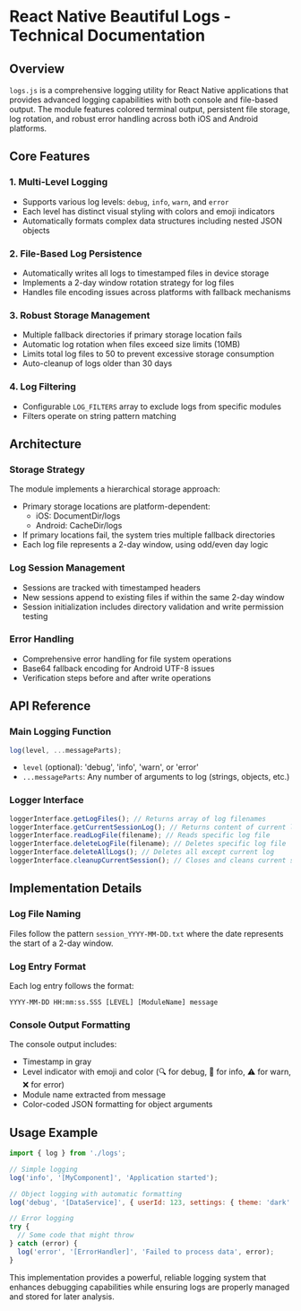 # React Native Beautiful Logs - Technical Documentation

## Overview

`logs.js` is a comprehensive logging utility for React Native applications that provides advanced logging capabilities with both console and file-based output. The module features colored terminal output, persistent file storage, log rotation, and robust error handling across both iOS and Android platforms.

## Core Features

### 1. Multi-Level Logging

- Supports various log levels: `debug`, `info`, `warn`, and `error`
- Each level has distinct visual styling with colors and emoji indicators
- Automatically formats complex data structures including nested JSON objects

### 2. File-Based Log Persistence

- Automatically writes all logs to timestamped files in device storage
- Implements a 2-day window rotation strategy for log files
- Handles file encoding issues across platforms with fallback mechanisms

### 3. Robust Storage Management

- Multiple fallback directories if primary storage location fails
- Automatic log rotation when files exceed size limits (10MB)
- Limits total log files to 50 to prevent excessive storage consumption
- Auto-cleanup of logs older than 30 days

### 4. Log Filtering

- Configurable `LOG_FILTERS` array to exclude logs from specific modules
- Filters operate on string pattern matching

## Architecture

### Storage Strategy

The module implements a hierarchical storage approach:

- Primary storage locations are platform-dependent:
  - iOS: DocumentDir/logs
  - Android: CacheDir/logs
- If primary locations fail, the system tries multiple fallback directories
- Each log file represents a 2-day window, using odd/even day logic

### Log Session Management

- Sessions are tracked with timestamped headers
- New sessions append to existing files if within the same 2-day window
- Session initialization includes directory validation and write permission testing

### Error Handling

- Comprehensive error handling for file system operations
- Base64 fallback encoding for Android UTF-8 issues
- Verification steps before and after write operations

## API Reference

### Main Logging Function

```javascript
log(level, ...messageParts);
```

- `level` (optional): 'debug', 'info', 'warn', or 'error'
- `...messageParts`: Any number of arguments to log (strings, objects, etc.)

### Logger Interface

```javascript
loggerInterface.getLogFiles(); // Returns array of log filenames
loggerInterface.getCurrentSessionLog(); // Returns content of current log file
loggerInterface.readLogFile(filename); // Reads specific log file
loggerInterface.deleteLogFile(filename); // Deletes specific log file
loggerInterface.deleteAllLogs(); // Deletes all except current log
loggerInterface.cleanupCurrentSession(); // Closes and cleans current session
```

## Implementation Details

### Log File Naming

Files follow the pattern `session_YYYY-MM-DD.txt` where the date represents the start of a 2-day window.

### Log Entry Format

Each log entry follows the format:

```
YYYY-MM-DD HH:mm:ss.SSS [LEVEL] [ModuleName] message
```

### Console Output Formatting

The console output includes:

- Timestamp in gray
- Level indicator with emoji and color (🔍 for debug, 📱 for info, ⚠️ for warn, ❌ for error)
- Module name extracted from message
- Color-coded JSON formatting for object arguments

## Usage Example

```javascript
import { log } from './logs';

// Simple logging
log('info', '[MyComponent]', 'Application started');

// Object logging with automatic formatting
log('debug', '[DataService]', { userId: 123, settings: { theme: 'dark' } });

// Error logging
try {
  // Some code that might throw
} catch (error) {
  log('error', '[ErrorHandler]', 'Failed to process data', error);
}
```

This implementation provides a powerful, reliable logging system that enhances debugging capabilities while ensuring logs are properly managed and stored for later analysis.

